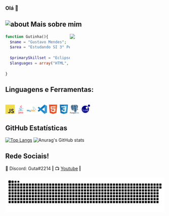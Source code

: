 ### Olá 👋

## <img width="45" alt="about" src="https://raw.github.com/elizarov/elizarov/master/about.png"> Mais sobre mim

<img align="right" width="300" src="https://i2.wp.com/allhtaccess.info/wp-content/uploads/2018/03/programming.gif?fit=1281%2C716&ssl=1" />

```php
function Gutinha(){
  $name = "Gustavo Mendes";
  $area = "Estudando SI 3° Período";
 
  $primarySkillset = "Eclipse, MYSQL, JSF";
  $languages = array("HTML", "CSS", "Java", "JavaScript", "LUA", "PostgreSQL");

}
```

## **Linguagens e Ferramentas:**  
<div style="display: inline_block"><br>
<code><img height="30" src="https://raw.githubusercontent.com/devicons/devicon/master/icons/javascript/javascript-original.svg"></code>
<code><img height="30" src="https://raw.githubusercontent.com/devicons/devicon/master/icons/java/java-original-wordmark.svg"></code>
<code><img height="30" src="https://raw.githubusercontent.com/devicons/devicon/master/icons/mysql/mysql-original-wordmark.svg"></code>
<code><img height="30" src="https://raw.githubusercontent.com/devicons/devicon/master/icons/vscode/vscode-original.svg"></code>
<code><img height="30" src="https://raw.githubusercontent.com/devicons/devicon/master/icons/html5/html5-original.svg"></code>
<code><img height="30" src="https://raw.githubusercontent.com/devicons/devicon/master/icons/css3/css3-original.svg"></code>
<code><img height="30" src="https://raw.githubusercontent.com/devicons/devicon/master/icons/postgresql/postgresql-original-wordmark.svg"></code>
<code><img height="30" src="https://raw.githubusercontent.com/devicons/devicon/master/icons/lua/lua-original-wordmark.svg"></code>
</div>


## **GitHub Estatísticas**

[![Top Langs](https://github-readme-stats.vercel.app/api/top-langs/?username=gutinha&layout=compact&theme=dracula)](https://github.com/anuraghazra/github-readme-stats)
![Anurag's GitHub stats](https://github-readme-stats.vercel.app/api?username=gutinha&theme=dracula&show_icons=true)

## **Rede Sociais!**
[youtube]: https://www.youtube.com/c/GutaxavierGraphics
🏡 Discord: Guta#2214 **|** 
📺 [Youtube][youtube] **|** 

![Snake animation](https://github.com/gutinha/gutinha/blob/output/github-contribution-grid-snake.svg)
